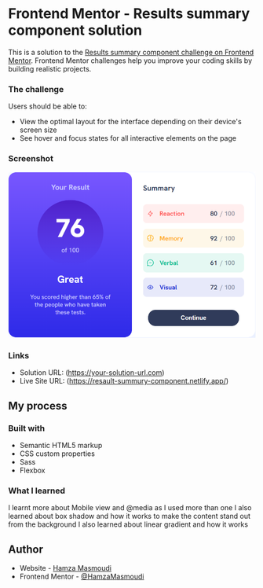 # Frontend Mentor - Results summary component solution

This is a solution to the [Results summary component challenge on Frontend Mentor](https://www.frontendmentor.io/challenges/results-summary-component-CE_K6s0maV). Frontend Mentor challenges help you improve your coding skills by building realistic projects.

### The challenge

Users should be able to:

- View the optimal layout for the interface depending on their device's screen size
- See hover and focus states for all interactive elements on the page

### Screenshot

![](/images/Screenshot.png)

### Links

- Solution URL: (https://your-solution-url.com)
- Live Site URL: (https://resault-summury-component.netlify.app/)

## My process

### Built with

- Semantic HTML5 markup
- CSS custom properties
- Sass
- Flexbox

### What I learned

I learnt more about Mobile view and @media as I used more than one
I also learned about box shadow and how it works to make the content stand out from the background
I also learned about linear gradient and how it works

## Author

- Website - [Hamza Masmoudi](https://hamzamasmoudi.netlify.app/)
- Frontend Mentor - [@HamzaMasmoudi](https://www.frontendmentor.io/profile/HamzaMasmoudi)
